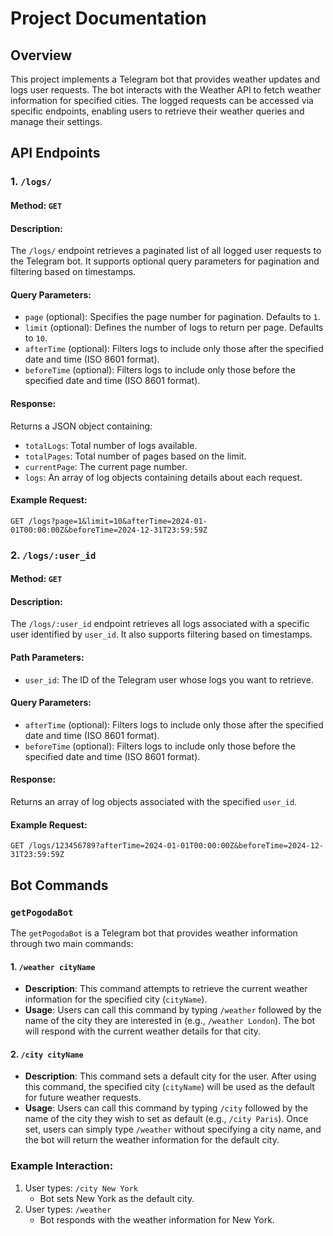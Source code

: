 # Project Documentation

## Overview

This project implements a Telegram bot that provides weather updates and logs user requests. The bot interacts with the Weather API to fetch weather information for specified cities. The logged requests can be accessed via specific endpoints, enabling users to retrieve their weather queries and manage their settings.

## API Endpoints

### 1. `/logs/`

#### **Method**: `GET`

#### **Description**:
The `/logs/` endpoint retrieves a paginated list of all logged user requests to the Telegram bot. It supports optional query parameters for pagination and filtering based on timestamps.

#### **Query Parameters**:
- `page` (optional): Specifies the page number for pagination. Defaults to `1`.
- `limit` (optional): Defines the number of logs to return per page. Defaults to `10`.
- `afterTime` (optional): Filters logs to include only those after the specified date and time (ISO 8601 format).
- `beforeTime` (optional): Filters logs to include only those before the specified date and time (ISO 8601 format).

#### **Response**:
Returns a JSON object containing:
- `totalLogs`: Total number of logs available.
- `totalPages`: Total number of pages based on the limit.
- `currentPage`: The current page number.
- `logs`: An array of log objects containing details about each request.

#### **Example Request**:
```
GET /logs?page=1&limit=10&afterTime=2024-01-01T00:00:00Z&beforeTime=2024-12-31T23:59:59Z
```

### 2. `/logs/:user_id`

#### **Method**: `GET`

#### **Description**:
The `/logs/:user_id` endpoint retrieves all logs associated with a specific user identified by `user_id`. It also supports filtering based on timestamps.

#### **Path Parameters**:
- `user_id`: The ID of the Telegram user whose logs you want to retrieve.

#### **Query Parameters**:
- `afterTime` (optional): Filters logs to include only those after the specified date and time (ISO 8601 format).
- `beforeTime` (optional): Filters logs to include only those before the specified date and time (ISO 8601 format).

#### **Response**:
Returns an array of log objects associated with the specified `user_id`.

#### **Example Request**:
```
GET /logs/123456789?afterTime=2024-01-01T00:00:00Z&beforeTime=2024-12-31T23:59:59Z
```

## Bot Commands

### `getPogodaBot`

The `getPogodaBot` is a Telegram bot that provides weather information through two main commands:

#### 1. `/weather cityName`

- **Description**: This command attempts to retrieve the current weather information for the specified city (`cityName`).
- **Usage**: Users can call this command by typing `/weather` followed by the name of the city they are interested in (e.g., `/weather London`). The bot will respond with the current weather details for that city.

#### 2. `/city cityName`

- **Description**: This command sets a default city for the user. After using this command, the specified city (`cityName`) will be used as the default for future weather requests.
- **Usage**: Users can call this command by typing `/city` followed by the name of the city they wish to set as default (e.g., `/city Paris`). Once set, users can simply type `/weather` without specifying a city name, and the bot will return the weather information for the default city.

### Example Interaction:
1. User types: `/city New York`
   - Bot sets New York as the default city.
2. User types: `/weather`
   - Bot responds with the weather information for New York.
